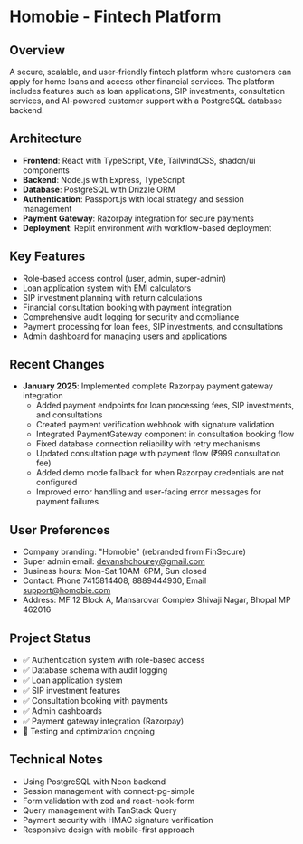 # Homobie - Fintech Platform

## Overview
A secure, scalable, and user-friendly fintech platform where customers can apply for home loans and access other financial services. The platform includes features such as loan applications, SIP investments, consultation services, and AI-powered customer support with a PostgreSQL database backend.

## Architecture
- **Frontend**: React with TypeScript, Vite, TailwindCSS, shadcn/ui components
- **Backend**: Node.js with Express, TypeScript
- **Database**: PostgreSQL with Drizzle ORM
- **Authentication**: Passport.js with local strategy and session management
- **Payment Gateway**: Razorpay integration for secure payments
- **Deployment**: Replit environment with workflow-based deployment

## Key Features
- Role-based access control (user, admin, super-admin)
- Loan application system with EMI calculators
- SIP investment planning with return calculations
- Financial consultation booking with payment integration
- Comprehensive audit logging for security and compliance
- Payment processing for loan fees, SIP investments, and consultations
- Admin dashboard for managing users and applications

## Recent Changes
- **January 2025**: Implemented complete Razorpay payment gateway integration
  - Added payment endpoints for loan processing fees, SIP investments, and consultations
  - Created payment verification webhook with signature validation
  - Integrated PaymentGateway component in consultation booking flow
  - Fixed database connection reliability with retry mechanisms
  - Updated consultation page with payment flow (₹999 consultation fee)
  - Added demo mode fallback for when Razorpay credentials are not configured
  - Improved error handling and user-facing error messages for payment failures

## User Preferences
- Company branding: "Homobie" (rebranded from FinSecure)
- Super admin email: devanshchourey@gmail.com
- Business hours: Mon-Sat 10AM-6PM, Sun closed
- Contact: Phone 7415814408, 8889444930, Email support@homobie.com
- Address: MF 12 Block A, Mansarovar Complex Shivaji Nagar, Bhopal MP 462016

## Project Status
- ✅ Authentication system with role-based access
- ✅ Database schema with audit logging
- ✅ Loan application system
- ✅ SIP investment features
- ✅ Consultation booking with payments
- ✅ Admin dashboards
- ✅ Payment gateway integration (Razorpay)
- 🔄 Testing and optimization ongoing

## Technical Notes
- Using PostgreSQL with Neon backend
- Session management with connect-pg-simple
- Form validation with zod and react-hook-form
- Query management with TanStack Query
- Payment security with HMAC signature verification
- Responsive design with mobile-first approach